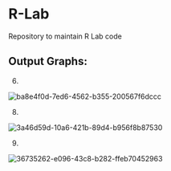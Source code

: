 # R-Lab
Repository to maintain R Lab code

## Output Graphs:
6.
![ba8e4f0d-7ed6-4562-b355-200567f6dccc](https://github.com/Rohan-San/R-Lab/assets/107957865/5b876137-66ad-43c9-9431-89ff1d6d66eb)

8.
![3a46d59d-10a6-421b-89d4-b956f8b87530](https://github.com/Rohan-San/R-Lab/assets/107957865/7c3603d4-172a-48ce-a8a0-b050c7c57a77)

9.
![36735262-e096-43c8-b282-ffeb70452963](https://github.com/Rohan-San/R-Lab/assets/107957865/ac149711-d4ba-47ca-9ea0-740b6458447a)
